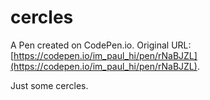 # cercles

A Pen created on CodePen.io. Original URL: [https://codepen.io/im_paul_hi/pen/rNaBJZL](https://codepen.io/im_paul_hi/pen/rNaBJZL).

Just some cercles.

